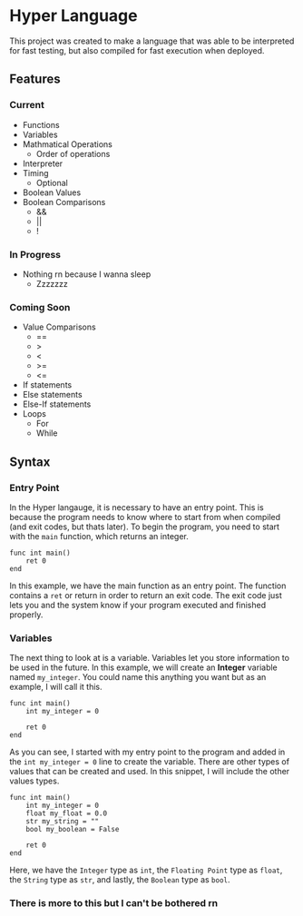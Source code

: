 # Hyper Language
This project was created to make a language that was able to be interpreted
for fast testing, but also compiled for fast execution when deployed.

## Features
### Current
- Functions
- Variables
- Mathmatical Operations
    - Order of operations
- Interpreter
- Timing
    - Optional
- Boolean Values
- Boolean Comparisons
    - &&
    - ||
    - !

### In Progress
- Nothing rn because I wanna sleep
    - Zzzzzzz

### Coming Soon
- Value Comparisons
    - ==
    - \>
    - <
    - \>=
    - <=
- If statements
- Else statements
- Else-If statements
- Loops
    - For
    - While

## Syntax
### Entry Point
In the Hyper langauge, it is necessary to have an entry point. This is because the program needs to
know where to start from when compiled (and exit codes, but thats later).
To begin the program, you need to start with the `main` function, which returns an integer.
```
func int main()
    ret 0
end
```
In this example, we have the main function as an entry point. The function contains a `ret` or return
in order to return an exit code. The exit code just lets you and the system know if your program
executed and finished properly.

### Variables
The next thing to look at is a variable. Variables let you store information to be used in the future.
In this example, we will create an **Integer** variable named `my_integer`. You could name this
anything you want but as an example, I will call it this.
```
func int main()
    int my_integer = 0

    ret 0
end
```
As you can see, I started with my entry point to the program and added in the `int my_integer = 0`
line to create the variable. There are other types of values that can be created and used. In this snippet, I will include the other values types.
```
func int main()
    int my_integer = 0
    float my_float = 0.0
    str my_string = ""
    bool my_boolean = False

    ret 0
end
```
Here, we have the `Integer` type as `int`, the `Floating Point` type as `float`, the `String` type as
`str`, and lastly, the `Boolean` type as `bool`.

### There is more to this but I can't be bothered rn